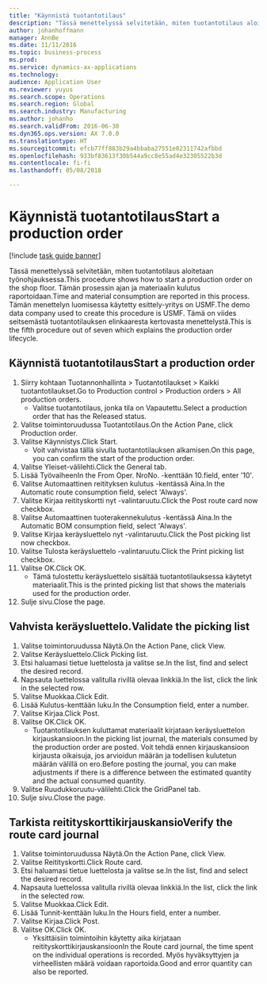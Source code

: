 ```yaml
---
title: "Käynnistä tuotantotilaus"
description: "Tässä menettelyssä selvitetään, miten tuotantotilaus aloitetaan työnohjauksessa."
author: johanhoffmann
manager: AnnBe
ms.date: 11/11/2016
ms.topic: business-process
ms.prod: 
ms.service: dynamics-ax-applications
ms.technology: 
audience: Application User
ms.reviewer: yuyus
ms.search.scope: Operations
ms.search.region: Global
ms.search.industry: Manufacturing
ms.author: johanho
ms.search.validFrom: 2016-06-30
ms.dyn365.ops.version: AX 7.0.0
ms.translationtype: HT
ms.sourcegitcommit: efcb77ff883b29a4bbaba27551e02311742afbbd
ms.openlocfilehash: 933bf83613f30b544a9cc8e55ad4e32305522b3d
ms.contentlocale: fi-fi
ms.lasthandoff: 05/08/2018

---
```

# <a name="start-a-production-order"></a><span data-ttu-id="f8449-103">Käynnistä tuotantotilaus</span><span class="sxs-lookup"><span data-stu-id="f8449-103">Start a production order</span></span>

[!include [task guide banner](../../includes/task-guide-banner.md)]

<span data-ttu-id="f8449-104">Tässä menettelyssä selvitetään, miten tuotantotilaus aloitetaan työnohjauksessa.</span><span class="sxs-lookup"><span data-stu-id="f8449-104">This procedure shows how to start a production order on the shop floor.</span></span> <span data-ttu-id="f8449-105">Tämän prosessin ajan ja materiaalin kulutus raportoidaan.</span><span class="sxs-lookup"><span data-stu-id="f8449-105">Time and material consumption are reported in this process.</span></span> <span data-ttu-id="f8449-106">Tämän menettelyn luomisessa käytetty esittely-yritys on USMF.</span><span class="sxs-lookup"><span data-stu-id="f8449-106">The demo data company used to create this procedure is USMF.</span></span> <span data-ttu-id="f8449-107">Tämä on viides seitsemästä tuotantotilauksen elinkaaresta kertovasta menettelystä.</span><span class="sxs-lookup"><span data-stu-id="f8449-107">This is the fifth procedure out of seven which explains the production order lifecycle.</span></span>


## <a name="start-a-production-order"></a><span data-ttu-id="f8449-108">Käynnistä tuotantotilaus</span><span class="sxs-lookup"><span data-stu-id="f8449-108">Start a production order</span></span>
1. <span data-ttu-id="f8449-109">Siirry kohtaan Tuotannonhallinta > Tuotantotilaukset > Kaikki tuotantotilaukset.</span><span class="sxs-lookup"><span data-stu-id="f8449-109">Go to Production control > Production orders > All production orders.</span></span>
    * <span data-ttu-id="f8449-110">Valitse tuotantotilaus, jonka tila on Vapautettu.</span><span class="sxs-lookup"><span data-stu-id="f8449-110">Select a production order that has the Released status.</span></span>  
2. <span data-ttu-id="f8449-111">Valitse toimintoruudussa Tuotantotilaus.</span><span class="sxs-lookup"><span data-stu-id="f8449-111">On the Action Pane, click Production order.</span></span>
3. <span data-ttu-id="f8449-112">Valitse Käynnistys.</span><span class="sxs-lookup"><span data-stu-id="f8449-112">Click Start.</span></span>
    * <span data-ttu-id="f8449-113">Voit vahvistaa tällä sivulla tuotantotilauksen alkamisen.</span><span class="sxs-lookup"><span data-stu-id="f8449-113">On this page, you can confirm the start of the production order.</span></span>  
4. <span data-ttu-id="f8449-114">Valitse Yleiset-välilehti.</span><span class="sxs-lookup"><span data-stu-id="f8449-114">Click the General tab.</span></span>
5. <span data-ttu-id="f8449-115">Lisää Työvaiheen</span><span class="sxs-lookup"><span data-stu-id="f8449-115">In the From Oper.</span></span> <span data-ttu-id="f8449-116">Nro</span><span class="sxs-lookup"><span data-stu-id="f8449-116">No.</span></span> <span data-ttu-id="f8449-117">-kenttään 10.</span><span class="sxs-lookup"><span data-stu-id="f8449-117">field, enter '10'.</span></span>
6. <span data-ttu-id="f8449-118">Valitse Automaattinen reitityksen kulutus -kentässä Aina.</span><span class="sxs-lookup"><span data-stu-id="f8449-118">In the Automatic route consumption field, select 'Always'.</span></span>
7. <span data-ttu-id="f8449-119">Valitse Kirjaa reitityskortti nyt -valintaruutu.</span><span class="sxs-lookup"><span data-stu-id="f8449-119">Click the Post route card now checkbox.</span></span>
8. <span data-ttu-id="f8449-120">Valitse Automaattinen tuoterakennekulutus -kentässä Aina.</span><span class="sxs-lookup"><span data-stu-id="f8449-120">In the Automatic BOM consumption field, select 'Always'.</span></span>
9. <span data-ttu-id="f8449-121">Valitse Kirjaa keräysluettelo nyt -valintaruutu.</span><span class="sxs-lookup"><span data-stu-id="f8449-121">Click the Post picking list now checkbox.</span></span>
10. <span data-ttu-id="f8449-122">Valitse Tulosta keräysluettelo -valintaruutu.</span><span class="sxs-lookup"><span data-stu-id="f8449-122">Click the Print picking list checkbox.</span></span>
11. <span data-ttu-id="f8449-123">Valitse OK.</span><span class="sxs-lookup"><span data-stu-id="f8449-123">Click OK.</span></span>
    * <span data-ttu-id="f8449-124">Tämä tulostettu keräysluettelo sisältää tuotantotilauksessa käytetyt materiaalit.</span><span class="sxs-lookup"><span data-stu-id="f8449-124">This is the printed picking list that shows the materials used for the production order.</span></span>  
12. <span data-ttu-id="f8449-125">Sulje sivu.</span><span class="sxs-lookup"><span data-stu-id="f8449-125">Close the page.</span></span>

## <a name="validate-the-picking-list"></a><span data-ttu-id="f8449-126">Vahvista keräysluettelo.</span><span class="sxs-lookup"><span data-stu-id="f8449-126">Validate the picking list</span></span>
1. <span data-ttu-id="f8449-127">Valitse toimintoruudussa Näytä.</span><span class="sxs-lookup"><span data-stu-id="f8449-127">On the Action Pane, click View.</span></span>
2. <span data-ttu-id="f8449-128">Valitse Keräysluettelo.</span><span class="sxs-lookup"><span data-stu-id="f8449-128">Click Picking list.</span></span>
3. <span data-ttu-id="f8449-129">Etsi haluamasi tietue luettelosta ja valitse se.</span><span class="sxs-lookup"><span data-stu-id="f8449-129">In the list, find and select the desired record.</span></span>
4. <span data-ttu-id="f8449-130">Napsauta luettelossa valitulla rivillä olevaa linkkiä.</span><span class="sxs-lookup"><span data-stu-id="f8449-130">In the list, click the link in the selected row.</span></span>
5. <span data-ttu-id="f8449-131">Valitse Muokkaa.</span><span class="sxs-lookup"><span data-stu-id="f8449-131">Click Edit.</span></span>
6. <span data-ttu-id="f8449-132">Lisää Kulutus-kenttään luku.</span><span class="sxs-lookup"><span data-stu-id="f8449-132">In the Consumption field, enter a number.</span></span>
7. <span data-ttu-id="f8449-133">Valitse Kirjaa.</span><span class="sxs-lookup"><span data-stu-id="f8449-133">Click Post.</span></span>
8. <span data-ttu-id="f8449-134">Valitse OK.</span><span class="sxs-lookup"><span data-stu-id="f8449-134">Click OK.</span></span>
    * <span data-ttu-id="f8449-135">Tuotantotilauksen kuluttamat materiaalit kirjataan keräysluettelon kirjauskansioon.</span><span class="sxs-lookup"><span data-stu-id="f8449-135">In the picking list journal, the materials consumed by the production order are posted.</span></span> <span data-ttu-id="f8449-136">Voit tehdä ennen kirjauskansioon kirjausta oikaisuja, jos arvioidun määrän ja todellisen kulutetun määrän välillä on ero.</span><span class="sxs-lookup"><span data-stu-id="f8449-136">Before posting the journal, you can make adjustments if there is a difference between the estimated quantity and the actual consumed quantity.</span></span>  
9. <span data-ttu-id="f8449-137">Valitse Ruudukkoruutu-välilehti.</span><span class="sxs-lookup"><span data-stu-id="f8449-137">Click the GridPanel tab.</span></span>
10. <span data-ttu-id="f8449-138">Sulje sivu.</span><span class="sxs-lookup"><span data-stu-id="f8449-138">Close the page.</span></span>

## <a name="verify-the-route-card-journal"></a><span data-ttu-id="f8449-139">Tarkista reitityskorttikirjauskansio</span><span class="sxs-lookup"><span data-stu-id="f8449-139">Verify the route card journal</span></span>
1. <span data-ttu-id="f8449-140">Valitse toimintoruudussa Näytä.</span><span class="sxs-lookup"><span data-stu-id="f8449-140">On the Action Pane, click View.</span></span>
2. <span data-ttu-id="f8449-141">Valitse Reitityskortti.</span><span class="sxs-lookup"><span data-stu-id="f8449-141">Click Route card.</span></span>
3. <span data-ttu-id="f8449-142">Etsi haluamasi tietue luettelosta ja valitse se.</span><span class="sxs-lookup"><span data-stu-id="f8449-142">In the list, find and select the desired record.</span></span>
4. <span data-ttu-id="f8449-143">Napsauta luettelossa valitulla rivillä olevaa linkkiä.</span><span class="sxs-lookup"><span data-stu-id="f8449-143">In the list, click the link in the selected row.</span></span>
5. <span data-ttu-id="f8449-144">Valitse Muokkaa.</span><span class="sxs-lookup"><span data-stu-id="f8449-144">Click Edit.</span></span>
6. <span data-ttu-id="f8449-145">Lisää Tunnit-kenttään luku.</span><span class="sxs-lookup"><span data-stu-id="f8449-145">In the Hours field, enter a number.</span></span>
7. <span data-ttu-id="f8449-146">Valitse Kirjaa.</span><span class="sxs-lookup"><span data-stu-id="f8449-146">Click Post.</span></span>
8. <span data-ttu-id="f8449-147">Valitse OK.</span><span class="sxs-lookup"><span data-stu-id="f8449-147">Click OK.</span></span>
    * <span data-ttu-id="f8449-148">Yksittäisiin toimintoihin käytetty aika kirjataan reitityskorttikirjauskansioon</span><span class="sxs-lookup"><span data-stu-id="f8449-148">In the Route card journal, the time spent on the individual operations is recorded.</span></span> <span data-ttu-id="f8449-149">Myös hyväksyttyjen ja virheellisten määrä voidaan raportoida.</span><span class="sxs-lookup"><span data-stu-id="f8449-149">Good and error quantity can also be reported.</span></span>  

